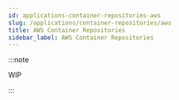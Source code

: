 ```yaml
---
id: applications-container-repositories-aws
slug: /applications/container-repositories/aws
title: AWS Container Repositories
sidebar_label: AWS Container Repositories
---
```


:::note

WIP

:::

